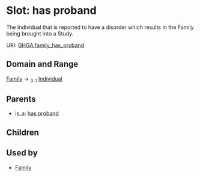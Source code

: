 
# Slot: has proband


The Individual that is reported to have a disorder which results in the Family being brought into a Study.

URI: [GHGA:family_has_proband](https://w3id.org/GHGA/family_has_proband)


## Domain and Range

[Family](Family.md) &#8594;  <sub>0..1</sub> [Individual](Individual.md)

## Parents

 *  is_a: [has proband](has_proband.md)

## Children


## Used by

 * [Family](Family.md)
